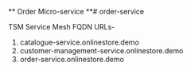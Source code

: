 ** Order Micro-service **# order-service

TSM Service Mesh FQDN URLs- 
1. catalogue-service.onlinestore.demo
2. customer-management-service.onlinestore.demo
3. order-service.onlinestore.demo
